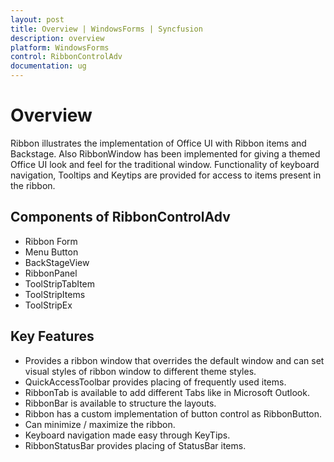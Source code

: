 ```yaml
---
layout: post
title: Overview | WindowsForms | Syncfusion
description: overview
platform: WindowsForms
control: RibbonControlAdv 
documentation: ug
---
```


# Overview

Ribbon illustrates the implementation of Office UI with Ribbon items and Backstage. Also RibbonWindow has been implemented for giving a themed Office UI look and feel for the traditional window. Functionality of keyboard navigation, Tooltips and Keytips are provided for access to items present in the ribbon.

## Components of RibbonControlAdv

* Ribbon Form
* Menu Button
* BackStageView 
* RibbonPanel
* ToolStripTabItem
* ToolStripItems
* ToolStripEx 

## Key Features

* Provides a ribbon window that overrides the default window and can set visual styles of ribbon window to different theme styles.
* QuickAccessToolbar provides placing of frequently used items.
* RibbonTab is available to add different Tabs like in Microsoft Outlook.
* RibbonBar is available to structure the layouts.
* Ribbon has a custom implementation of button control as RibbonButton.
* Can minimize / maximize the ribbon.
* Keyboard navigation made easy through KeyTips.
* RibbonStatusBar provides placing of StatusBar items.

